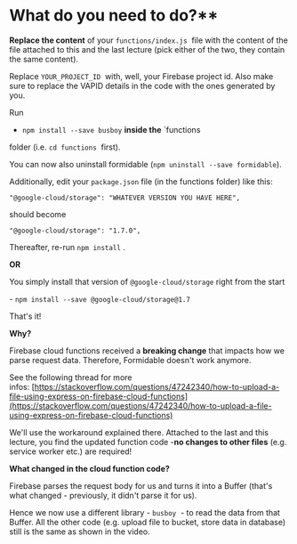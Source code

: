# What do you need to do?**

**Replace the content** of your `functions/index.js`  file with the
content of the file attached to this and the last lecture (pick either
of the two, they contain the same content).

Replace `YOUR_PROJECT_ID`  with, well, your Firebase project id. Also
make sure to replace the VAPID details in the code with the ones
generated by you.

Run

- `npm install --save busboy`  **inside the** `functions

folder (i.e. `cd functions`  first).

You can now also uninstall formidable
(`npm uninstall --save formidable`).

Additionally, edit your `package.json` file (in the functions
folder) like this:

``` {.prettyprint .linenums}
"@google-cloud/storage": "WHATEVER VERSION YOU HAVE HERE",
```

should become

``` {.prettyprint .linenums}
"@google-cloud/storage": "1.7.0",
```

Thereafter, re-run `npm install` .

**OR**

You simply install that version of `@google-cloud/storage` right from
the start

- `npm install --save @google-cloud/storage@1.7`

That's it!

**Why?**

Firebase cloud functions received a **breaking change** that impacts how
we parse request data. Therefore, Formidable doesn't work anymore.

See the following thread for more
infos: [https://stackoverflow.com/questions/47242340/how-to-upload-a-file-using-express-on-firebase-cloud-functions](https://stackoverflow.com/questions/47242340/how-to-upload-a-file-using-express-on-firebase-cloud-functions)

We'll use the workaround explained there. Attached to the last and this
lecture, you find the updated function code -**no changes to other
files** (e.g. service worker etc.) are required!

**What changed in the cloud function code?**

Firebase parses the request body for us and turns it into a Buffer
(that's what changed - previously, it didn't parse it for us).

Hence we now use a different library - `busboy`  - to read the data from
that Buffer. All the other code (e.g. upload file to bucket, store data
in database) still is the same as shown in the video.
